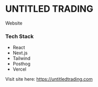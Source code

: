 # UNTITLED TRADING
Website

### Tech Stack

* React
* Next.js
* Tailwind
* Posthog
* Vercel

Visit site here: https://untitledtrading.com
